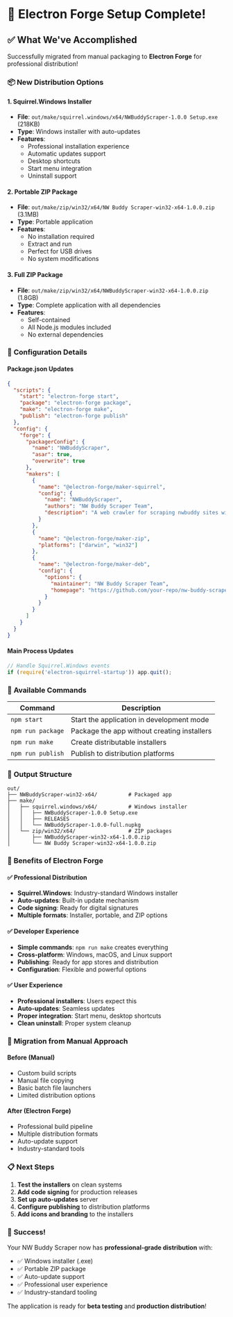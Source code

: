 # 🚀 Electron Forge Setup Complete!

## ✅ **What We've Accomplished**

Successfully migrated from manual packaging to **Electron Forge** for professional distribution!

### 📦 **New Distribution Options**

#### **1. Squirrel.Windows Installer**
- **File**: `out/make/squirrel.windows/x64/NWBuddyScraper-1.0.0 Setup.exe` (218KB)
- **Type**: Windows installer with auto-updates
- **Features**: 
  - Professional installation experience
  - Automatic updates support
  - Desktop shortcuts
  - Start menu integration
  - Uninstall support

#### **2. Portable ZIP Package**
- **File**: `out/make/zip/win32/x64/NW Buddy Scraper-win32-x64-1.0.0.zip` (3.1MB)
- **Type**: Portable application
- **Features**:
  - No installation required
  - Extract and run
  - Perfect for USB drives
  - No system modifications

#### **3. Full ZIP Package**
- **File**: `out/make/zip/win32/x64/NWBuddyScraper-win32-x64-1.0.0.zip` (1.8GB)
- **Type**: Complete application with all dependencies
- **Features**:
  - Self-contained
  - All Node.js modules included
  - No external dependencies

### 🔧 **Configuration Details**

#### **Package.json Updates**
```json
{
  "scripts": {
    "start": "electron-forge start",
    "package": "electron-forge package",
    "make": "electron-forge make",
    "publish": "electron-forge publish"
  },
  "config": {
    "forge": {
      "packagerConfig": {
        "name": "NWBuddyScraper",
        "asar": true,
        "overwrite": true
      },
      "makers": [
        {
          "name": "@electron-forge/maker-squirrel",
          "config": {
            "name": "NWBuddyScraper",
            "authors": "NW Buddy Scraper Team",
            "description": "A web crawler for scraping nwbuddy sites with JavaScript support"
          }
        },
        {
          "name": "@electron-forge/maker-zip",
          "platforms": ["darwin", "win32"]
        },
        {
          "name": "@electron-forge/maker-deb",
          "config": {
            "options": {
              "maintainer": "NW Buddy Scraper Team",
              "homepage": "https://github.com/your-repo/nw-buddy-scraper"
            }
          }
        }
      ]
    }
  }
}
```

#### **Main Process Updates**
```javascript
// Handle Squirrel.Windows events
if (require('electron-squirrel-startup')) app.quit();
```

### 🎯 **Available Commands**

| Command | Description |
|---------|-------------|
| `npm start` | Start the application in development mode |
| `npm run package` | Package the app without creating installers |
| `npm run make` | Create distributable installers |
| `npm run publish` | Publish to distribution platforms |

### 📁 **Output Structure**

```
out/
├── NWBuddyScraper-win32-x64/          # Packaged app
├── make/
│   ├── squirrel.windows/x64/          # Windows installer
│   │   ├── NWBuddyScraper-1.0.0 Setup.exe
│   │   ├── RELEASES
│   │   └── NWBuddyScraper-1.0.0-full.nupkg
│   └── zip/win32/x64/                 # ZIP packages
│       ├── NWBuddyScraper-win32-x64-1.0.0.zip
│       └── NW Buddy Scraper-win32-x64-1.0.0.zip
```

### 🚀 **Benefits of Electron Forge**

#### **✅ Professional Distribution**
- **Squirrel.Windows**: Industry-standard Windows installer
- **Auto-updates**: Built-in update mechanism
- **Code signing**: Ready for digital signatures
- **Multiple formats**: Installer, portable, and ZIP options

#### **✅ Developer Experience**
- **Simple commands**: `npm run make` creates everything
- **Cross-platform**: Windows, macOS, and Linux support
- **Publishing**: Ready for app stores and distribution
- **Configuration**: Flexible and powerful options

#### **✅ User Experience**
- **Professional installers**: Users expect this
- **Auto-updates**: Seamless updates
- **Proper integration**: Start menu, desktop shortcuts
- **Clean uninstall**: Proper system cleanup

### 🔄 **Migration from Manual Approach**

#### **Before (Manual)**
- Custom build scripts
- Manual file copying
- Basic batch file launchers
- Limited distribution options

#### **After (Electron Forge)**
- Professional build pipeline
- Multiple distribution formats
- Auto-update support
- Industry-standard tools

### 📋 **Next Steps**

1. **Test the installers** on clean systems
2. **Add code signing** for production releases
3. **Set up auto-updates** server
4. **Configure publishing** to distribution platforms
5. **Add icons and branding** to the installers

### 🎉 **Success!**

Your NW Buddy Scraper now has **professional-grade distribution** with:
- ✅ Windows installer (.exe)
- ✅ Portable ZIP package
- ✅ Auto-update support
- ✅ Professional user experience
- ✅ Industry-standard tooling

The application is ready for **beta testing** and **production distribution**! 